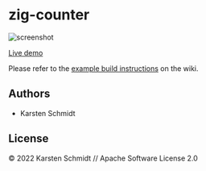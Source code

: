 # zig-counter

![screenshot](https://raw.githubusercontent.com/thi-ng/umbrella/develop/assets/examples/zig-counter.png)

[Live demo](http://demo.thi.ng/umbrella/zig-counter/)

Please refer to the [example build instructions](https://github.com/thi-ng/umbrella/wiki/Example-build-instructions) on the wiki.

## Authors

- Karsten Schmidt

## License

&copy; 2022 Karsten Schmidt // Apache Software License 2.0

